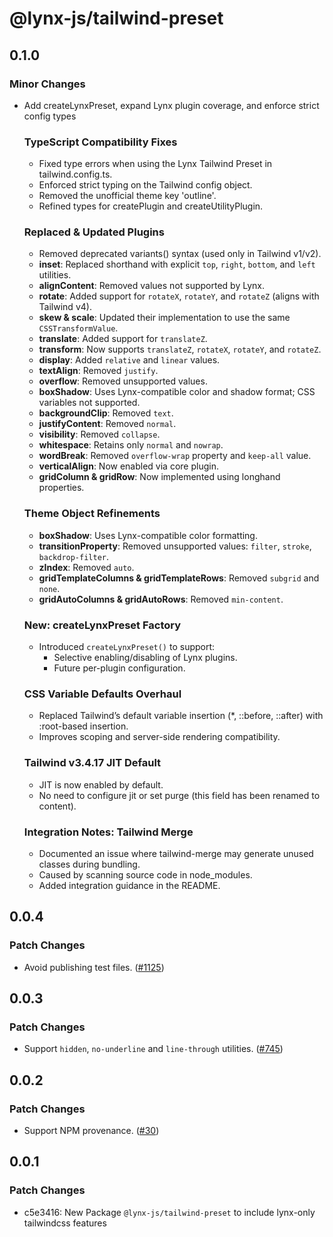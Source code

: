 # @lynx-js/tailwind-preset

## 0.1.0

### Minor Changes

- Add createLynxPreset, expand Lynx plugin coverage, and enforce strict config types

  ### TypeScript Compatibility Fixes

  - Fixed type errors when using the Lynx Tailwind Preset in tailwind.config.ts.
  - Enforced strict typing on the Tailwind config object.
  - Removed the unofficial theme key 'outline'.
  - Refined types for createPlugin and createUtilityPlugin.

  ### Replaced & Updated Plugins

  - Removed deprecated variants() syntax (used only in Tailwind v1/v2).
  - **inset**: Replaced shorthand with explicit `top`, `right`, `bottom`, and `left` utilities.
  - **alignContent**: Removed values not supported by Lynx.
  - **rotate**: Added support for `rotateX`, `rotateY`, and `rotateZ` (aligns with Tailwind v4).
  - **skew & scale**: Updated their implementation to use the same `CSSTransformValue`.
  - **translate**: Added support for `translateZ`.
  - **transform**: Now supports `translateZ`, `rotateX`, `rotateY`, and `rotateZ`.
  - **display**: Added `relative` and `linear` values.
  - **textAlign**: Removed `justify`.
  - **overflow**: Removed unsupported values.
  - **boxShadow**: Uses Lynx-compatible color and shadow format; CSS variables not supported.
  - **backgroundClip**: Removed `text`.
  - **justifyContent**: Removed `normal`.
  - **visibility**: Removed `collapse`.
  - **whitespace**: Retains only `normal` and `nowrap`.
  - **wordBreak**: Removed `overflow-wrap` property and `keep-all` value.
  - **verticalAlign**: Now enabled via core plugin.
  - **gridColumn & gridRow**: Now implemented using longhand properties.

  ### Theme Object Refinements

  - **boxShadow**: Uses Lynx-compatible color formatting.
  - **transitionProperty**: Removed unsupported values: `filter`, `stroke`, `backdrop-filter`.
  - **zIndex**: Removed `auto`.
  - **gridTemplateColumns & gridTemplateRows**: Removed `subgrid` and `none`.
  - **gridAutoColumns & gridAutoRows**: Removed `min-content`.

  ### New: createLynxPreset Factory

  - Introduced `createLynxPreset()` to support:
    - Selective enabling/disabling of Lynx plugins.
    - Future per-plugin configuration.

  ### CSS Variable Defaults Overhaul

  - Replaced Tailwind’s default variable insertion (\*, ::before, ::after) with :root-based insertion.
  - Improves scoping and server-side rendering compatibility.

  ### Tailwind v3.4.17 JIT Default

  - JIT is now enabled by default.
  - No need to configure jit or set purge (this field has been renamed to content).

  ### Integration Notes: Tailwind Merge

  - Documented an issue where tailwind-merge may generate unused classes during bundling.
  - Caused by scanning source code in node_modules.
  - Added integration guidance in the README.

## 0.0.4

### Patch Changes

- Avoid publishing test files. ([#1125](https://github.com/lynx-family/lynx-stack/pull/1125))

## 0.0.3

### Patch Changes

- Support `hidden`, `no-underline` and `line-through` utilities. ([#745](https://github.com/lynx-family/lynx-stack/pull/745))

## 0.0.2

### Patch Changes

- Support NPM provenance. ([#30](https://github.com/lynx-family/lynx-stack/pull/30))

## 0.0.1

### Patch Changes

- c5e3416: New Package `@lynx-js/tailwind-preset` to include lynx-only tailwindcss features
